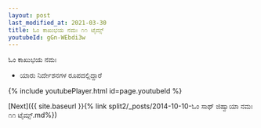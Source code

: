 ```yaml
---
layout: post
last_modified_at: 2021-03-30
title: ಓಂ ಕಾಖುಭಯ ನಮಃ ೧೧ ಟೈಮ್ಸ್
youtubeId: gGn-WEbdi3w
---
```

 
 
 ಓಂ ಕಾಖುಭಯ ನಮಃ  
 
 -  ಯಾರು ನಿರ್ದೇಶನಗಳ ರೂಪದಲ್ಲಿದ್ದಾರೆ 
 
  
 
  
 
 
 
 
 
 


{% include youtubePlayer.html id=page.youtubeId %}
 
[Next]({{ site.baseurl }}{% link  split2/_posts/2014-10-10-ಓಂ ಸಾಥ್ ಜಿಹ್ವಾಯಾ ನಮಃ ೧೧ ಟೈಮ್ಸ್.md%})
 
